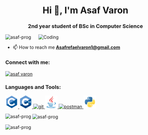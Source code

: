 <h1 align="center">Hi 👋, I'm Asaf Varon</h1>
<h3 align="center">2nd year student of BSc in Computer Science</h3>
<img align ="right" alt="Coding" width="400" src = "https://media0.giphy.com/media/v1.Y2lkPTc5MGI3NjExcnlvemZuOWQ4MmRzYzR0Y2lrbm80ZWpwZnd5eGcwYzd4NWNleDh4bCZlcD12MV9pbnRlcm5hbF9naWZfYnlfaWQmY3Q9Zw/RbDKaczqWovIugyJmW/giphy.gif">


<p align="left"> <img src="https://komarev.com/ghpvc/?username=asaf-prog&label=Profile%20views&color=0e75b6&style=flat" alt="asaf-prog" /> </p>

- 📫 How to reach me **Asafrefaelvaron1@gmail.com**

<h3 align="left">Connect with me:</h3>
<p align="left">
<a href="https://linkedin.com/in/asaf-varon-550ba6249" target="blank"><img align="center" src="https://raw.githubusercontent.com/rahuldkjain/github-profile-readme-generator/master/src/images/icons/Social/linked-in-alt.svg" alt="asaf varon" height="30" width="40" /></a>
</p>

<h3 align="left">Languages and Tools:</h3>
<p align="left"> <a href="https://www.cprogramming.com/" target="_blank" rel="noreferrer"> <img src="https://raw.githubusercontent.com/devicons/devicon/master/icons/c/c-original.svg" alt="c" width="40" height="40"/> </a> <a href="https://www.w3schools.com/cpp/" target="_blank" rel="noreferrer"> <img src="https://raw.githubusercontent.com/devicons/devicon/master/icons/cplusplus/cplusplus-original.svg" alt="cplusplus" width="40" height="40"/> </a> <a href="https://git-scm.com/" target="_blank" rel="noreferrer"> <img src="https://www.vectorlogo.zone/logos/git-scm/git-scm-icon.svg" alt="git" width="40" height="40"/> </a> <a href="https://www.java.com" target="_blank" rel="noreferrer"> <img src="https://raw.githubusercontent.com/devicons/devicon/master/icons/java/java-original.svg" alt="java" width="40" height="40"/> </a> <a href="https://postman.com" target="_blank" rel="noreferrer"> <img src="https://www.vectorlogo.zone/logos/getpostman/getpostman-icon.svg" alt="postman" width="40" height="40"/> </a> <a href="https://www.python.org" target="_blank" rel="noreferrer"> <img src="https://raw.githubusercontent.com/devicons/devicon/master/icons/python/python-original.svg" alt="python" width="40" height="40"/> </a> </p>

<p><img align="left" src="https://github-readme-stats.vercel.app/api/top-langs?username=asaf-prog&show_icons=true&locale=en&layout=compact" alt="asaf-prog" /></p>

<p>&nbsp;<img align="center" src="https://github-readme-stats.vercel.app/api?username=asaf-prog&show_icons=true&locale=en" alt="asaf-prog" /></p>

<p><img align="center" src="https://github-readme-streak-stats.herokuapp.com/?user=asaf-prog&" alt="asaf-prog" /></p>

